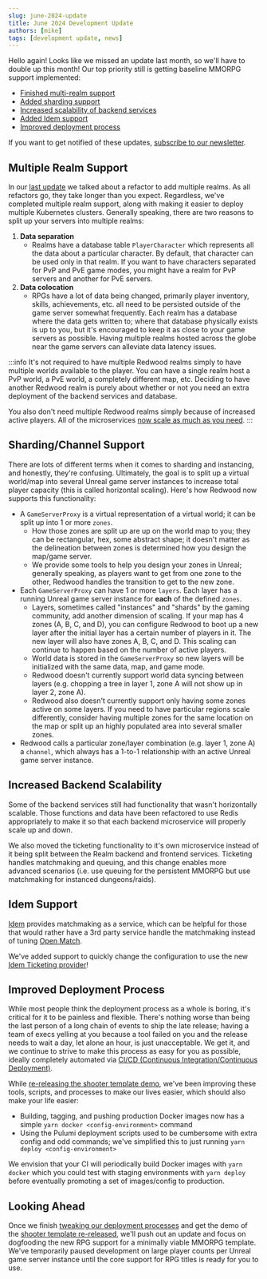 ```yaml
---
slug: june-2024-update
title: June 2024 Development Update
authors: [mike]
tags: [development update, news]
---
```


Hello again! Looks like we missed an update last month, so we'll have to double up this month! Our top priority still is getting baseline MMORPG support implemented:

- [Finished multi-realm support](./index.md#multiple-realm-support)
- [Added sharding support](./index.md#shardingchannel-support)
- [Increased scalability of backend services](./index.md#increased-backend-scalability)
- [Added Idem support](./index.md#idem-support)
- [Improved deployment process](./index.md#improved-deployment-process)

<!--truncate-->

If you want to get notified of these updates, [subscribe to our newsletter](https://redwoodmmo.com/#signup).

## Multiple Realm Support

In our [last update](../2024-04-02-april-update/index.md#multiple-realm-support) we talked about a refactor to add multiple realms. As all refactors go, they take longer than you expect. Regardless, we've completed multiple realm support, along with making it easier to deploy multiple Kubernetes clusters. Generally speaking, there are two reasons to split up your servers into multiple realms:
1. **Data separation**
    - Realms have a database table `PlayerCharacter` which represents all the data about a particular character. By default, that character can be used only in that realm. If you want to have characters separated for PvP and PvE game modes, you might have a realm for PvP servers and another for PvE servers.
2. **Data colocation**
    - RPGs have a lot of data being changed, primarily player inventory, skills, achievements, etc. all need to be persisted outside of the game server somewhat frequently. Each realm has a database where the data gets written to; where that database physically exists is up to you, but it's encouraged to keep it as close to your game servers as possible. Having multiple realms hosted across the globe near the game servers can alleviate data latency issues.

:::info
It's not required to have multiple Redwood realms simply to have multiple worlds available to the player. You can have a single realm host a PvP world, a PvE world, a completely different map, etc. Deciding to have another Redwood realm is purely about whether or not you need an extra deployment of the backend services and database.

You also don't need multiple Redwood realms simply because of increased active players. All of the microservices [now scale as much as you need](#increased-backend-scalability).
:::

## Sharding/Channel Support

There are lots of different terms when it comes to sharding and instancing, and honestly, they're confusing. Ultimately, the goal is to split up a virtual world/map into several Unreal game server instances to increase total player capacity (this is called horizontal scaling). Here's how Redwood now supports this functionality:

- A `GameServerProxy` is a virtual representation of a virtual world; it can be split up into 1 or more `zones`.
    - How those zones are split up are up on the world map to you; they can be rectangular, hex, some abstract shape; it doesn't matter as the delineation between zones is determined how you design the map/game server.
    - We provide some tools to help you design your zones in Unreal; generally speaking, as players want to get from one zone to the other, Redwood handles the transition to get to the new zone.
- Each `GameServerProxy` can have 1 or more `layers`. Each layer has a running Unreal game server instance for **each** of the defined `zones`.
    - Layers, sometimes called "instances" and "shards" by the gaming community, add another dimension of scaling. If your map has 4 zones (A, B, C, and D), you can configure Redwood to boot up a new layer after the initial layer has a certain number of players in it. The new layer will also have zones A, B, C, and D. This scaling can continue to happen based on the number of active players.
    - World data is stored in the `GameServerProxy` so new layers will be initialized with the same data, map, and game mode.
    - Redwood doesn't currently support world data syncing between layers (e.g. chopping a tree in layer 1, zone A will not show up in layer 2, zone A).
    - Redwood also doesn't currently support only having some zones active on some layers. If you need to have particular regions scale differently, consider having multiple zones for the same location on the map or split up an highly populated area into several smaller zones.
- Redwood calls a particular zone/layer combination (e.g. layer 1, zone A) a `channel`, which always has a 1-to-1 relationship with an active Unreal game server instance.

## Increased Backend Scalability

Some of the backend services still had functionality that wasn't horizontally scalable. Those functions and data have been refactored to use Redis appropriately to make it so that each backend microservice will properly scale up and down.

We also moved the ticketing functionality to it's own microservice instead of it being split between the Realm backend and frontend services. Ticketing handles matchmaking and queuing, and this change enables more advanced scenarios (i.e. use queuing for the persistent MMORPG but use matchmaking for instanced dungeons/raids).

## Idem Support

[Idem](https://idem.gg) provides matchmaking as a service, which can be helpful for those that would rather have a 3rd party service handle the matchmaking instead of tuning [Open Match](/docs/providers/ticketing/open-match).

We've added support to quickly change the configuration to use the new [Idem Ticketing provider](/docs/providers/ticketing/idem)!

## Improved Deployment Process

While most people think the deployment process as a whole is boring, it's critical for it to be painless and flexible. There's nothing worse than being the last person of a long chain of events to ship the late release; having a team of execs yelling at you because a tool failed on you and the release needs to wait a day, let alone an hour, is just unacceptable. We get it, and we continue to strive to make this process as easy for you as possible, ideally completely automated via [CI/CD (Continuous Integration/Continuous Deployment)](https://wikipedia.org/wiki/CI/CD).

While [re-releasing the shooter template demo](../2024-04-02-april-update/index.md#shooter-template-re-release), we've been improving these tools, scripts, and processes to make our lives easier, which should also make your life easier:

- Building, tagging, and pushing production Docker images now has a simple `yarn docker <config-environment>` command
- Using the Pulumi deployment scripts used to be cumbersome with extra config and odd commands; we've simplified this to just running `yarn deploy <config-environment>`

We envision that your CI will periodically build Docker images with `yarn docker` which you could test with staging environments with `yarn deploy` before eventually promoting a set of images/config to production.

## Looking Ahead

Once we finish [tweaking our deployment processes](#improved-deployment-process) and get the demo of the [shooter template re-released](../2024-04-02-april-update/index.md#shooter-template-re-release), we'll push out an update and focus on dogfooding the new RPG support for a minimally viable MMORPG template. We've temporarily paused development on large player counts per Unreal game server instance until the core support for RPG titles is ready for you to use.
